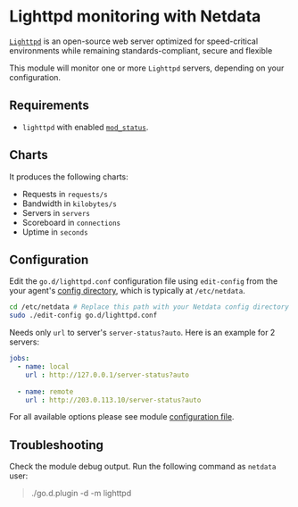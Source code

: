 # Lighttpd monitoring with Netdata

[`Lighttpd`](https://www.lighttpd.net/) is an open-source web server optimized for speed-critical environments while remaining standards-compliant, secure and flexible

This module will monitor one or more `Lighttpd` servers, depending on your configuration.

## Requirements

-   `lighttpd` with enabled [`mod_status`](https://redmine.lighttpd.net/projects/lighttpd/wiki/Docs_ModStatus).

## Charts

It produces the following charts:

-   Requests in `requests/s`
-   Bandwidth in `kilobytes/s`
-   Servers in `servers`
-   Scoreboard in `connections`
-   Uptime in `seconds`

## Configuration

Edit the `go.d/lighttpd.conf` configuration file using `edit-config` from the your agent's [config
directory](../../../../docs/step-by-step/step-04.md#find-your-netdataconf-file), which is typically at `/etc/netdata`.

```bash
cd /etc/netdata # Replace this path with your Netdata config directory
sudo ./edit-config go.d/lighttpd.conf
```

Needs only `url` to server's `server-status?auto`. Here is an example for 2 servers:

```yaml
jobs:
  - name: local
    url : http://127.0.0.1/server-status?auto
      
  - name: remote
    url : http://203.0.113.10/server-status?auto
```

For all available options please see module [configuration file](https://github.com/netdata/go.d.plugin/blob/master/config/go.d/lighttpd.conf).

## Troubleshooting

Check the module debug output. Run the following command as `netdata` user:

> ./go.d.plugin -d -m lighttpd

